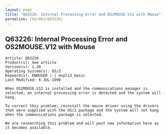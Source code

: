 ```yaml
---
layout: page
title: "Q63226: Internal Processing Error and OS2MOUSE.V12 with Mouse"
permalink: /kb/063/Q63226/
---
```


## Q63226: Internal Processing Error and OS2MOUSE.V12 with Mouse

	Article: Q63226
	Product(s): See article
	Version(s): 1.20
	Operating System(s): OS/2
	Keyword(s): ENDUSER | | mspl13_basic
	Last Modified: 6-JUL-1990
	
	When OS2MOUSE.V12 is installed and the communications manager is
	selected, an internal processing error is detected and the system will
	hang.
	
	To correct this problem, reinstall the mouse driver using the drivers
	that were supplied with the OS/2 package and the system will not hang
	when the communications package is selected.
	
	We are researching this problem and will post new information here as
	it becomes available.
